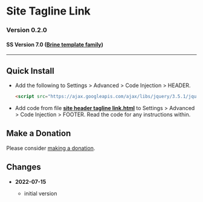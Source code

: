# Site Tagline Link

### Version 0.2.0

#### SS Version 7.0 ([Brine template family][1])

---

## Quick Install

* Add the following to Settings > Advanced > Code Injection > HEADER.

  ```html
  <script src="https://ajax.googleapis.com/ajax/libs/jquery/3.5.1/jquery.min.js"></script>
  ```
  
* Add code from file **[site header tagline link.html][2]** to Settings >
  Advanced > Code Injection > FOOTER. Read the code for any instructions within.

## Make a Donation

Please consider [making a donation][3].

## Changes

<!-- * **2021-08-03**

  * added support for v7.0 Brine template family and Adirondack template
  * bumped version to 1.1
  -->
* **2022-07-15**

  * initial version

[1]: https://support.squarespace.com/hc/en-us/articles/212512738-Brine-template-family
[2]: site%20tagline%20link.html#L1
[3]: https://github.com/tomsWebConsulting/twcsl#make-a-donation
